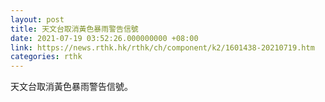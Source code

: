 ```yaml
---
layout: post
title: 天文台取消黃色暴雨警告信號
date: 2021-07-19 03:52:26.000000000 +08:00
link: https://news.rthk.hk/rthk/ch/component/k2/1601438-20210719.htm
categories: rthk
---
```


天文台取消黃色暴雨警告信號。
